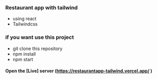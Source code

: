 ### Restaurant app with tailwind

- using react
- Tailwindcss
### if you want use this project

- git clone this repository
- npm install
- npm start
#### Open the  [Live] server (https://restaurantapp-tailwind.vercel.app/ )
